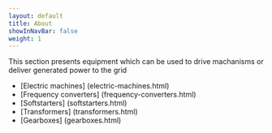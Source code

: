 ```yaml
---
layout: default
title: About
showInNavBar: false
weight: 1
---
```


This section presents equipment which can be used to drive machanisms or deliver generated power to the grid

* [Electric machines] (electric-machines.html)
* [Frequency converters] (frequency-converters.html)
* [Softstarters] (softstarters.html)
* [Transformers] (transformers.html)
* [Gearboxes] (gearboxes.html)
